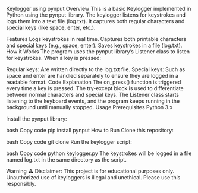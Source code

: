 Keylogger using pynput
Overview
This is a basic Keylogger implemented in Python using the pynput library. The keylogger listens for keystrokes and logs them into a text file (log.txt). It captures both regular characters and special keys (like space, enter, etc.).

Features
Logs keystrokes in real time.
Captures both printable characters and special keys (e.g., space, enter).
Saves keystrokes in a file (log.txt).
How it Works
The program uses the pynput library’s Listener class to listen for keystrokes. When a key is pressed:

Regular keys: Are written directly to the log.txt file.
Special keys: Such as space and enter are handled separately to ensure they are logged in a readable format.
Code Explanation
The on_press() function is triggered every time a key is pressed.
The try-except block is used to differentiate between normal characters and special keys.
The Listener class starts listening to the keyboard events, and the program keeps running in the background until manually stopped.
Usage
Prerequisites
Python 3.x

Install the pynput library:

bash
Copy code
pip install pynput
How to Run
Clone this repository:

bash
Copy code
git clone <repository-url>
Run the keylogger script:

bash
Copy code
python keylogger.py
The keystrokes will be logged in a file named log.txt in the same directory as the script.

Warning
⚠️ Disclaimer: This project is for educational purposes only. Unauthorized use of keyloggers is illegal and unethical. Please use this responsibly.

